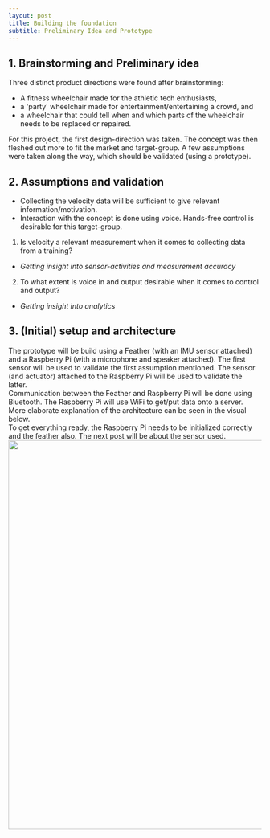 ```yaml
---
layout: post
title: Building the foundation
subtitle: Preliminary Idea and Prototype
---
```


## 1. Brainstorming and Preliminary idea
Three distinct product directions were found after brainstorming:
- A fitness wheelchair made for the athletic tech enthusiasts,
- a 'party' wheelchair made for entertainment/entertaining a crowd, and
- a wheelchair that could tell when and which parts of the wheelchair needs to be replaced or repaired.

For this project, the first design-direction was taken. The concept was then fleshed out more to fit the market and target-group. A few assumptions were taken along the way, which should be validated (using a prototype).

## 2. Assumptions and validation
- Collecting the velocity data will be sufficient to give relevant information/motivation.<br>
- Interaction with the concept is done using voice. Hands-free control is desirable for this target-group.<br>

1. Is velocity a relevant measurement when it comes to collecting data from a training?<br>
  - <i>Getting insight into sensor-activities and measurement accuracy</i><br>
2. To what extent is voice in and output desirable when it comes to control and output?<br>  
  - <i>Getting insight into analytics</i>

## 3. (Initial) setup and architecture
The prototype will be build using a Feather (with an IMU sensor attached) and a Raspberry Pi (with a microphone and speaker attached). The first sensor will be used to validate the first assumption mentioned. The sensor (and actuator) attached to the Raspberry Pi will be used to validate the latter.<br>
Communication between the Feather and Raspberry Pi will be done using Bluetooth. The Raspberry Pi will use WiFi to get/put data onto a server. More elaborate explanation of the architecture can be seen in the visual below.<br>
To get everything ready, the Raspberry Pi needs to be initialized correctly and the feather also. The next post will be about the sensor used.
<img src="\Fitnesswheelchair\img\IOT Architecture.png" width="775">

